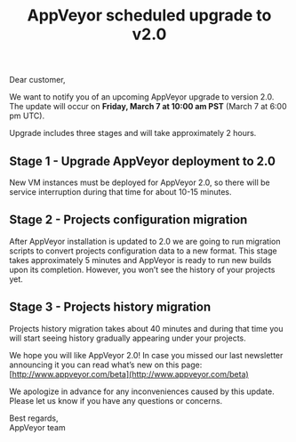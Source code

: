 ﻿---
title: AppVeyor scheduled upgrade to v2.0
---
Dear customer,

We want to notify you of an upcoming AppVeyor upgrade to version 2.0.
The update will occur on **Friday, March 7 at 10:00 am PST** (March 7 at 6:00 pm UTC).

Upgrade includes three stages and will take approximately 2 hours.


## Stage 1 - Upgrade AppVeyor deployment to 2.0

New VM instances must be deployed for AppVeyor 2.0, so there will be service
interruption during that time for about 10-15 minutes.


## Stage 2 - Projects configuration migration

After AppVeyor installation is updated to 2.0 we are going to run migration scripts
to convert projects configuration data to a new format. This stage takes
approximately 5 minutes and AppVeyor is ready to run new builds upon its completion.
However, you won’t see the history of your projects yet.


## Stage 3 - Projects history migration

Projects history migration takes about 40 minutes and during that time you will start
seeing history gradually appearing under your projects.

We hope you will like AppVeyor 2.0! In case you missed our last newsletter announcing
it you can read what’s new on this page: [http://www.appveyor.com/beta](http://www.appveyor.com/beta)

We apologize in advance for any inconveniences caused by this update.
Please let us know if you have any questions or concerns.

Best regards,<br/>
AppVeyor team